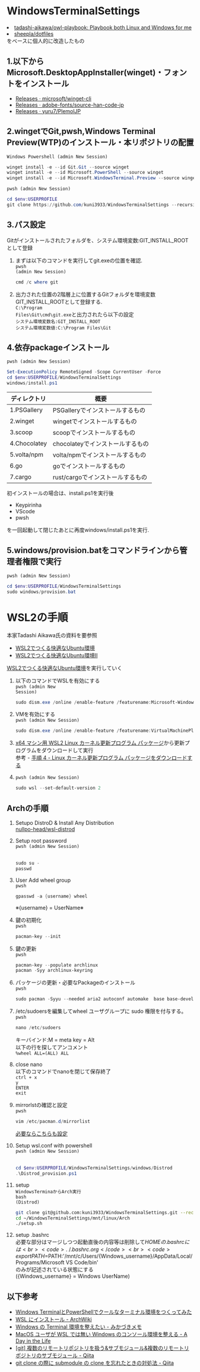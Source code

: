# WindowsTerminalSettings

<li><a href="https://github.com/tadashi-aikawa/owl-playbook">tadashi-aikawa/owl-playbook: Playbook both Linux and Windows for me</a></li>
<li><a href="https://github.com/sheepla/dotfiles">sheepla/dotfiles</a></li>
をベースに個人的に改造したもの

## 1.以下からMicrosoft.DesktopAppInstaller(winget)・フォントをインストール

<ul>
  <li><a href="https://github.com/microsoft/winget-cli/releases">Releases · microsoft/winget-cli</a></li>
  <li><a href="https://github.com/adobe-fonts/source-han-code-jp/releases">Releases · adobe-fonts/source-han-code-jp</a></li>
  <li><a href="https://github.com/yuru7/PlemolJP/releases">Releases · yuru7/PlemolJP</a></li>
</ul>

## 2.wingetでGit,pwsh,Windows Terminal Preview(WTP)のインストール・本リポジトリの配置

<code>Windows Powershell (admin New Session)</code><br>
```Powershell
winget install -e --id Git.Git --source winget
winget install -e --id Microsoft.PowerShell --source winget
winget install -e --id Microsoft.WindowsTerminal.Preview --source winget
```
<code>pwsh (admin New Session) </code><br>
```Powershell
cd $env:USERPROFILE
git clone https://github.com/kuni3933/WindowsTerminalSettings --recursive
```

## 3.パス設定

Gitがインストールされたフォルダを、システム環境変数:GIT_INSTALL_ROOT として登録

1. まずは以下のコマンドを実行してgit.exeの位置を確認.<br>
  <code>pwsh (admin New Session) </code><br>
    ```Powershell
    cmd /c where git
    ```

2. 出力された位置の2階層上に位置するGitフォルダを環境変数GIT_INSTALL_ROOTとして登録する.<br>
  <code>C:\Program Files\Git\cmd\git.exe</code>と出力されたら以下の設定<br>
  <code>システム環境変数名:GIT_INSTALL_ROOT</code><br>
  <code>システム環境変数値:C:\Program Files\Git</code><br>

## 4.依存packageインストール

<code>pwsh (admin New Session) </code><br>
```Powershell
Set-ExecutionPolicy RemoteSigned -Scope CurrentUser -Force
cd $env:USERPROFILE/WindowsTerminalSettings
windows/install.ps1
```

| ディレクトリ | 概要                                                            |
| ------------ | ---------------------------------------------------------------|
| 1.PSGallery  | PSGalleryでインストールするもの                                 |
| 2.winget     | wingetでインストールするもの                                    |
| 3.scoop      | scoopでインストールするもの                                     |
| 4.Chocolatey | chocolateyでインストールするもの                                |
| 5.volta/npm  | volta/npmでインストールするもの                                 |
| 6.go         | goでインストールするもの                                        |
| 7.cargo      | rust/cargoでインストールするもの                                |

初インストールの場合は、install.ps1を実行後
<ul>
<li>Keypirinha</li>
<li>VScode</li>
<li>pwsh</li>
</ul>
を一回起動して閉じたあとに再度windows/install.ps1を実行.

## 5.windows/provision.batをコマンドラインから管理者権限で実行

<code>pwsh (admin New Session) </code><br>
```Powershell
cd $env:USERPROFILE/WindowsTerminalSettings
sudo windows/provision.bat
```

# WSL2の手順

本家Tadashi Aikawa氏の資料を要参照<br>
<ul>
  <li><a href="https://blog.mamansoft.net/2020/07/02/efficient-wsl2-with-ubuntu/">WSL2でつくる快適なUbuntu環境</a></li>
  <li><a href="https://blog.mamansoft.net/2020/07/26/efficient-wsl2-with-ubuntu2/">WSL2でつくる快適なUbuntu環境Ⅱ</a></li>
</ul>

<a href="https://blog.mamansoft.net/2020/07/02/efficient-wsl2-with-ubuntu/">WSL2でつくる快適なUbuntu環境</a>を実行していく<br>

1. 以下のコマンドでWSLを有効にする<br>
  <code>pwsh (admin New Session) </code><br>
    ```Powershell
    sudo dism.exe /online /enable-feature /featurename:Microsoft-Windows-Subsystem-Linux /all /norestart
    ```

2. VMを有効にする<br>
  <code>pwsh (admin New Session) </code><br>
    ```Powershell
    sudo dism.exe /online /enable-feature /featurename:VirtualMachinePlatform /all /norestart
    ```

3. <a href="https://wslstorestorage.blob.core.windows.net/wslblob/wsl_update_x64.msi">x64 マシン用 WSL2 Linux カーネル更新プログラム パッケージ</a>から更新プログラムをダウンロードして実行<br>
  参考 - <a href="https://docs.microsoft.com/ja-jp/windows/wsl/install-win10#step-4---download-the-linux-kernel-update-package">手順 4 - Linux カーネル更新プログラム パッケージをダウンロードする</a><br>

4. <code>pwsh (admin New Session) </code>
    ```Powershell
    sudo wsl --set-default-version 2
    ```


## Archの手順


1. Setupo DistroD & Install Any Distribution<br>
<a href="https://github.com/nullpo-head/wsl-distrod">nullpo-head/wsl-distrod</a>

2. Setup root password<br>
  <code>pwsh (admin New Session) </code><br>
    ```Powershell
    sudo su -
    passwd
    ```

3. User Add wheel group<br>
  <code>pwsh</code><br>
    ```Powershell
    gpasswd -a {username} wheel
    ```
    ※{username} = UserName※<br>

4. 鍵の初期化<br>
  <code>pwsh</code><br>
    ```Powershell
    pacman-key --init
    ```

5. 鍵の更新<br>
  <code>pwsh</code><br>
    ```Powershell
    pacman-key --populate archlinux
    pacman -Syy archlinux-keyring
    ```

6. パッケージの更新・必要なPackageのインストール<br>
  <code>pwsh</code><br>
    ```Powershell
    sudo pacman -Syyu --needed aria2 autoconf automake  base base-devel curl git gnupg make neovim ntp openssh sudo vi vim wget
    ```

7. /etc/sudoersを編集してwheel ユーザグループに sudo 権限を付与する。<br>
  <code>pwsh</code><br>
    ```Powershell
    nano /etc/sudoers
    ```
    キーバインド:M = meta key = Alt<br>
    以下の行を探してアンコメント<br>
    <code>%wheel ALL=(ALL) ALL</code><br>

8. close nano<br>
  以下のコマンドでnanoを閉じて保存終了<br>
  <code>ctrl + x</code><br>
  <code>y</code><br>
  <code>ENTER</code><br>
  <code>exit</code><br>

9. mirrorlstの確認と設定<br>
  <code>pwsh</code><br>
    ```Powershell
    vim /etc/pacman.d/mirrorlist
    ```
    <a href="https://wiki.archlinux.jp/index.php/%E3%83%89%E3%83%A1%E3%82%A4%E3%83%B3%E5%90%8D%E5%89%8D%E8%A7%A3%E6%B1%BA">必要ならこちらも設定</a><br>

10. Setup wsl.conf with powershell<br>
  <code>pwsh (admin New Session) </code><br>
    ```Powershell
    cd $env:USERPROFILE/WindowsTerminalSettings/windows/Distrod
    .\Distrod_provision.ps1
    ```

11. setup<br>
  <code>WindowsTerminaからArch実行</code><br>
  <code>bash (Distrod)</code>
    ```bash
    git clone git@github.com:kuni3933/WindowsTerminalSettings.git --recursive
    cd ~/WindowsTerminalSettings/mnt/linux/Arch
    ./setup.sh
    ```

12. setup .bashrc<br>
  必要な部分はマージしつつ起動直後の内容等は削除して$HOMEの.bashrcには<br>
  <code>. ~/.bashrc.org</code><br>
  <code>export PATH=$PATH:'/mnt/c/Users/{Windows_username}/AppData/Local/Programs/Microsoft VS Code/bin'</code><br>
  のみが記述されている状態にする<br>
  ({Windows_username} = Windows UserName)<br>


## 以下参考

<ul>
  <li><a href="https://blog.mamansoft.net/2020/05/31/windows-terminal-and-power-shell-makes-beautiful">Windows TerminalとPowerShellでクールなターミナル環境をつくってみた</a></li>
  <li><a href="https://wiki.archlinux.jp/index.php/WSL_%E3%81%AB%E3%82%A4%E3%83%B3%E3%82%B9%E3%83%88%E3%83%BC%E3%83%AB">WSL にインストール - ArchWiki</a></li>
  <li><a href="https://mikazuki.hatenablog.jp/entry/2020/08/01/173459">Windows の Terminal 環境を整えたい - みかづきメモ</a></li>
  <li><a href="https://secon.dev/entry/2020/08/17/070735/">MacOS ユーザが WSL では無い Windows のコンソール環境を整える - A Day in the Life</a></li>
  <li><a href="https://qiita.com/momomo_rimoto/items/30a95e457724746521c2#--%E3%82%B5%E3%83%96%E3%83%A2%E3%82%B8%E3%83%A5%E3%83%BC%E3%83%AB%E3%82%92%E6%9C%80%E6%96%B0%E3%81%AE%E3%83%96%E3%83%A9%E3%83%B3%E3%83%81%E3%81%AB%E3%81%99%E3%82%8B%E5%85%A8%E3%81%A6git-pull%E3%81%99%E3%82%8B">[git] 複数のリモートリポジトリを扱う&amp;サブモジュール&amp;複数のリモートリポジトリのサブモジュール - Qiita</a></li>
  <li><a href="https://qiita.com/kentarosasaki/items/3e670567c0512b9d411e">git clone の際に submodule の clone を忘れたときの対処法 - Qiita</a></li>
</ul>
